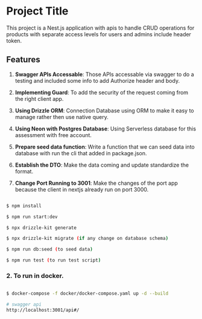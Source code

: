 # Project Title

This project is a Nest.js application with apis to handle CRUD operations for products with separate access levels for users and admins include header token.

## Features

1. **Swagger APIs Accessable**: Those APIs accessable via swagger to do a testing and included some info to add Authorize header and body.

2. **Implementing Guard**: To add the security of the request coming from the right client app.

3. **Using Drizzle ORM**: Connection Database using ORM to make it easy to manage rather then use native query.

4. **Using Neon with Postgres Database**: Using Serverless database for this assessment with free account.

5. **Prepare seed data function**: Write a function that we can seed data into database with run the cli that added in package.json.

6. **Establish the DTO**: Make the data coming and update standardize the format.

7. **Change Port Running to 3001**: Make the changes of the port app because the client in nextjs already run on port 3000.

```bash

$ npm install

$ npm run start:dev

$ npx drizzle-kit generate

$ npx drizzle-kit migrate (if any change on database schema)

$ npm run db:seed (to seed data)

$ npm run test (to run test script)

```

### 2. To run in docker.
```bash

$ docker-compose -f docker/docker-compose.yaml up -d --build

# swagger api
http://localhost:3001/api#/
```